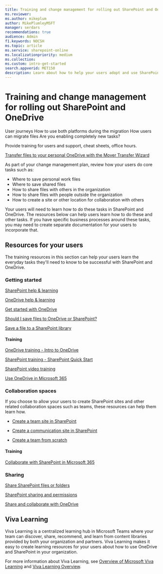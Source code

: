 ```yaml
---
title: Training and change management for rolling out SharePoint and OneDrive
ms.reviewer: 
ms.author: mikeplum
author: MikePlumleyMSFT
manager: serdars
recommendations: true
audience: Admin
f1.keywords: NOCSH
ms.topic: article
ms.service: sharepoint-online
ms.localizationpriority: medium
ms.collection:  
ms.custom: intro-get-started
search.appverid: MET150
description: Learn about how to help your users adopt and use SharePoint and OneDrive
---
```


# Training and change management for rolling out SharePoint and OneDrive

User journeys
How to use both platforms during the migration
How users can migrate files
Are you enabling completely new tasks?

Provide training for users and support, cheat sheets, office hours.

[Transfer files to your personal OneDrive with the Mover Transfer Wizard](https://support.microsoft.com/office/7dbda93c-71e6-483f-8914-ad445554cd31)

As part of your change management plan, review how your users do core tasks such as:
- Where to save personal work files
- Where to save shared files
- How to share files with others in the organization
- How to share files with people outside the organization
- How to create a site or other location for collaboration with others

Your users will need to learn how to do these tasks in SharePoint and OneDrive. The resources below can help users learn how to do these and other tasks. If you have specific business processes around these tasks, you may need to create separate documentation for your users to incorporate that.

## Resources for your users

The training resources in this section can help your users learn the everyday tasks they'll need to know to be successful with SharePoint and OneDrive.

### Getting started

[SharePoint help & learning](https://support.microsoft.com/sharepoint)

[OneDrive help & learning](https://support.microsoft.com/onedrive)

[Get started with OneDrive](https://support.microsoft.com/office/c7f31921-e2e5-4b00-959a-cc9ad6297de7)


[Should I save files to OneDrive or SharePoint?](https://support.microsoft.com/office/d18d21a0-1f9f-4f6c-ac45-d52afa0a4a2e)

[Save a file to a SharePoint library](https://support.microsoft.com/topic/32204d9f-55ea-4232-a32b-aa7e046afcdd)

#### Training

[OneDrive training - Intro to OneDrive](https://support.microsoft.com/office/a1397e56-61ec-4ed2-9dac-727bf8ac3357)

[SharePoint training - SharePoint Quick Start](https://support.microsoft.com/office/324a89ec-e77b-4475-b64a-13a0c14c45ec)

[SharePoint video training](https://support.microsoft.com/office/cb8ef501-84db-4427-ac77-ec2009fb8e23)

[Use OneDrive in Microsoft 365](/learn/paths/m365-onedrive-collaboration/)

### Collaboration spaces

If you choose to allow your users to create SharePoint sites and other related collaboration spaces such as teams, these resources can help them learn how.

- [Create a team site in SharePoint](https://support.microsoft.com/office/ef10c1e7-15f3-42a3-98aa-b5972711777d)

- [Create a communication site in SharePoint](https://support.microsoft.com/office/7fb44b20-a72f-4d2c-9173-fc8f59ba50eb)

- [Create a team from scratch](https://support.microsoft.com/office/174adf5f-846b-4780-b765-de1a0a737e2b)

#### Training

[Collaborate with SharePoint in Microsoft 365](/learn/paths/m365-teams-sharepoint/)


### Sharing

[Share SharePoint files or folders](https://support.microsoft.com/office/1fe37332-0f9a-4719-970e-d2578da4941c)

[SharePoint sharing and permissions](https://support.microsoft.com/office/ac85fbf1-2431-49bf-8690-f1a2b98af65f)

[Share and collaborate with OneDrive](https://support.microsoft.com/office/51e669f6-4602-4492-8648-13ffa09ff24f)



## Viva Learning

Viva Learning is a centralized learning hub in Microsoft Teams where your team can discover, share, recommend, and learn from content libraries provided by both your organization and partners. Viva Learning makes it easy to create learning resources for your users about how to use OneDrive and SharePoint in your organization.

For more information about Viva Learning, see [Overview of Microsoft Viva Learning](/viva/learning/overview-viva-learning) and [Viva Learning Overview](https://support.microsoft.com/office/01bfed12-c327-41e0-a68f-7fa527dcc98a).


